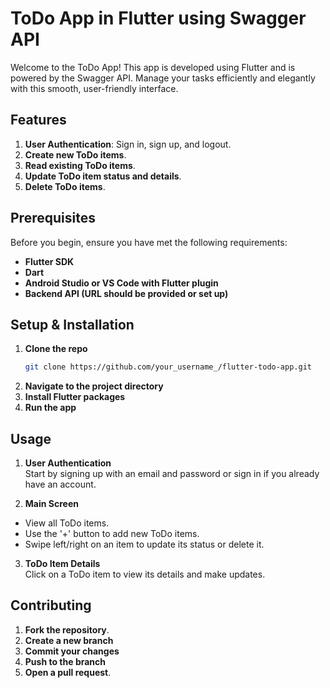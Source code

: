 # ToDo App in Flutter using Swagger API

Welcome to the ToDo App! This app is developed using Flutter and is powered by the Swagger API. Manage your tasks efficiently and elegantly with this smooth, user-friendly interface.

## Features

1. **User Authentication**: Sign in, sign up, and logout.
2. **Create new ToDo items**.
3. **Read existing ToDo items**.
4. **Update ToDo item status and details**.
5. **Delete ToDo items**.

## Prerequisites

Before you begin, ensure you have met the following requirements:

- **Flutter SDK**
- **Dart**
- **Android Studio or VS Code with Flutter plugin**
- **Backend API (URL should be provided or set up)**

## Setup & Installation

1. **Clone the repo**  
   ```bash
   git clone https://github.com/your_username_/flutter-todo-app.git
2. **Navigate to the project directory**
3. **Install Flutter packages**
4. **Run the app**

## Usage

1. **User Authentication**  
Start by signing up with an email and password or sign in if you already have an account.

2. **Main Screen**  
- View all ToDo items.
- Use the '+' button to add new ToDo items.
- Swipe left/right on an item to update its status or delete it.

3. **ToDo Item Details**  
Click on a ToDo item to view its details and make updates.

## Contributing

1. **Fork the repository**.
2. **Create a new branch**
3. **Commit your changes**
4. **Push to the branch**
5. **Open a pull request**.

